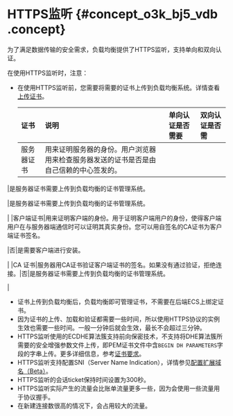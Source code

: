 # HTTPS监听 {#concept_o3k_bj5_vdb .concept}

为了满足数据传输的安全需求，负载均衡提供了HTTPS监听，支持单向和双向认证。

在使用HTTPS监听时，注意：

-   在使用HTTPS监听前，您需要将需要的证书上传到负载均衡系统。详情查看[上传证书](cn.zh-CN/用户指南/证书管理/上传证书.md#)。

    |证书|说明|单向认证是否需要|双向认证是否需|
    |:-|:-|:-------|:------|
    |服务器证书|用来证明服务器的身份。用户浏览器用来检查服务器发送的证书是否是由自己信赖的中心签发的。

|是服务器证书需要上传到负载均衡的证书管理系统。

|是服务器证书需要上传到负载均衡的证书管理系统。

|
    |客户端证书|用来证明客户端的身份。用于证明客户端用户的身份，使得客户端用户在与服务器端通信时可以证明其真实身份。您可以用自签名的CA证书为客户端证书签名。

|否|是需要客户端进行安装。

|
    |CA 证书|服务器用CA证书验证客户端证书的签名。如果没有通过验证，拒绝连接。|否|是服务器证书需要上传到负载均衡的证书管理系统。

|

-   证书上传到负载均衡后，负载均衡即可管理证书，不需要在后端ECS上绑定证书。
-   因为证书的上传、加载和验证都需要一些时间，所以使用HTTPS协议的实例生效也需要一些时间。一般一分钟后就会生效，最长不会超过三分钟。
-   HTTPS监听使用的ECDHE算法簇支持前向保密技术，不支持将DHE算法簇所需要的安全增强参数文件上传，即PEM证书文件中含`BEGIN DH PARAMETERS`字段的字串上传。更多详细信息，参考[证书要求](cn.zh-CN/用户指南/证书管理/证书要求.md#)。
-   HTTPS监听支持配置SNI（Server Name Indication），详情参见[配置扩展域名（Beta）](cn.zh-CN/用户指南/监听/七层监听/配置扩展域名（Beta）.md#)。
-   HTTPS监听的会话ticket保持时间设置为300秒。
-   HTTPS监听实际产生的流量会比账单流量更多一些，因为会使用一些流量用于协议握手。
-   在新建连接数很高的情况下，会占用较大的流量。

